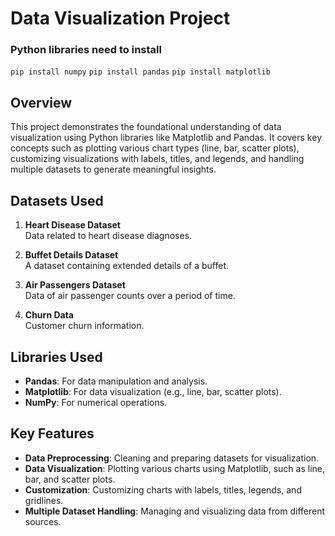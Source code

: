 # Data Visualization Project

### Python libraries need to install
`pip install numpy`
`pip install pandas`
`pip install matplotlib`

## Overview
This project demonstrates the foundational understanding of data visualization using Python libraries like Matplotlib and Pandas. It covers key concepts such as plotting various chart types (line, bar, scatter plots), customizing visualizations with labels, titles, and legends, and handling multiple datasets to generate meaningful insights.

## Datasets Used
1. **Heart Disease Dataset**  
   Data related to heart disease diagnoses.

2. **Buffet Details Dataset**  
   A dataset containing extended details of a buffet.

3. **Air Passengers Dataset**  
   Data of air passenger counts over a period of time.

4. **Churn Data**  
   Customer churn information.

## Libraries Used
- **Pandas**: For data manipulation and analysis.
- **Matplotlib**: For data visualization (e.g., line, bar, scatter plots).
- **NumPy**: For numerical operations.

## Key Features
- **Data Preprocessing**: Cleaning and preparing datasets for visualization.
- **Data Visualization**: Plotting various charts using Matplotlib, such as line, bar, and scatter plots.
- **Customization**: Customizing charts with labels, titles, legends, and gridlines.
- **Multiple Dataset Handling**: Managing and visualizing data from different sources.
